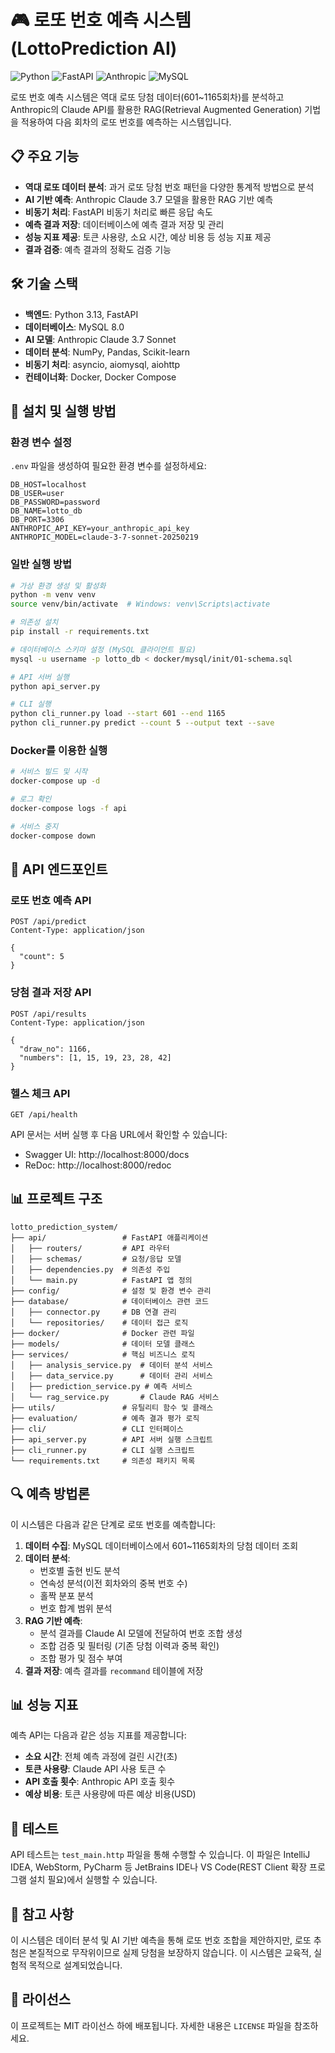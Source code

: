 # 🎮 로또 번호 예측 시스템 (LottoPrediction AI)

![Python](https://img.shields.io/badge/Python-3.13-blue.svg)
![FastAPI](https://img.shields.io/badge/FastAPI-0.115-green.svg)
![Anthropic](https://img.shields.io/badge/Claude-3.7--Sonnet-purple.svg)
![MySQL](https://img.shields.io/badge/MySQL-8.0-orange.svg)

로또 번호 예측 시스템은 역대 로또 당첨 데이터(601~1165회차)를 분석하고 Anthropic의 Claude API를 활용한 RAG(Retrieval Augmented Generation) 기법을 적용하여 다음 회차의 로또 번호를 예측하는 시스템입니다.

## 📋 주요 기능

- **역대 로또 데이터 분석**: 과거 로또 당첨 번호 패턴을 다양한 통계적 방법으로 분석
- **AI 기반 예측**: Anthropic Claude 3.7 모델을 활용한 RAG 기반 예측
- **비동기 처리**: FastAPI 비동기 처리로 빠른 응답 속도
- **예측 결과 저장**: 데이터베이스에 예측 결과 저장 및 관리
- **성능 지표 제공**: 토큰 사용량, 소요 시간, 예상 비용 등 성능 지표 제공
- **결과 검증**: 예측 결과의 정확도 검증 기능

## 🛠️ 기술 스택

- **백엔드**: Python 3.13, FastAPI
- **데이터베이스**: MySQL 8.0
- **AI 모델**: Anthropic Claude 3.7 Sonnet
- **데이터 분석**: NumPy, Pandas, Scikit-learn
- **비동기 처리**: asyncio, aiomysql, aiohttp
- **컨테이너화**: Docker, Docker Compose

## 🚀 설치 및 실행 방법

### 환경 변수 설정

`.env` 파일을 생성하여 필요한 환경 변수를 설정하세요:

```
DB_HOST=localhost
DB_USER=user
DB_PASSWORD=password
DB_NAME=lotto_db
DB_PORT=3306
ANTHROPIC_API_KEY=your_anthropic_api_key
ANTHROPIC_MODEL=claude-3-7-sonnet-20250219
```

### 일반 실행 방법

```bash
# 가상 환경 생성 및 활성화
python -m venv venv
source venv/bin/activate  # Windows: venv\Scripts\activate

# 의존성 설치
pip install -r requirements.txt

# 데이터베이스 스키마 설정 (MySQL 클라이언트 필요)
mysql -u username -p lotto_db < docker/mysql/init/01-schema.sql

# API 서버 실행
python api_server.py

# CLI 실행
python cli_runner.py load --start 601 --end 1165
python cli_runner.py predict --count 5 --output text --save
```

### Docker를 이용한 실행

```bash
# 서비스 빌드 및 시작
docker-compose up -d

# 로그 확인
docker-compose logs -f api

# 서비스 중지
docker-compose down
```

## 📡 API 엔드포인트

### 로또 번호 예측 API
```http
POST /api/predict
Content-Type: application/json

{
  "count": 5
}
```

### 당첨 결과 저장 API
```http
POST /api/results
Content-Type: application/json

{
  "draw_no": 1166,
  "numbers": [1, 15, 19, 23, 28, 42]
}
```

### 헬스 체크 API
```http
GET /api/health
```

API 문서는 서버 실행 후 다음 URL에서 확인할 수 있습니다:
- Swagger UI: http://localhost:8000/docs
- ReDoc: http://localhost:8000/redoc

## 📊 프로젝트 구조

```
lotto_prediction_system/
├── api/                 # FastAPI 애플리케이션
│   ├── routers/         # API 라우터
│   ├── schemas/         # 요청/응답 모델
│   ├── dependencies.py  # 의존성 주입
│   └── main.py          # FastAPI 앱 정의
├── config/              # 설정 및 환경 변수 관리
├── database/            # 데이터베이스 관련 코드
│   ├── connector.py     # DB 연결 관리
│   └── repositories/    # 데이터 접근 로직
├── docker/              # Docker 관련 파일
├── models/              # 데이터 모델 클래스
├── services/            # 핵심 비즈니스 로직
│   ├── analysis_service.py  # 데이터 분석 서비스
│   ├── data_service.py      # 데이터 관리 서비스
│   ├── prediction_service.py # 예측 서비스
│   └── rag_service.py       # Claude RAG 서비스
├── utils/               # 유틸리티 함수 및 클래스
├── evaluation/          # 예측 결과 평가 로직
├── cli/                 # CLI 인터페이스
├── api_server.py        # API 서버 실행 스크립트
├── cli_runner.py        # CLI 실행 스크립트
└── requirements.txt     # 의존성 패키지 목록
```

## 🔍 예측 방법론

이 시스템은 다음과 같은 단계로 로또 번호를 예측합니다:

1. **데이터 수집**: MySQL 데이터베이스에서 601~1165회차의 당첨 데이터 조회
2. **데이터 분석**:
   - 번호별 출현 빈도 분석
   - 연속성 분석(이전 회차와의 중복 번호 수)
   - 홀짝 분포 분석
   - 번호 합계 범위 분석
3. **RAG 기반 예측**:
   - 분석 결과를 Claude AI 모델에 전달하여 번호 조합 생성
   - 조합 검증 및 필터링 (기존 당첨 이력과 중복 확인)
   - 조합 평가 및 점수 부여
4. **결과 저장**: 예측 결과를 `recommand` 테이블에 저장

## 📊 성능 지표

예측 API는 다음과 같은 성능 지표를 제공합니다:

- **소요 시간**: 전체 예측 과정에 걸린 시간(초)
- **토큰 사용량**: Claude API 사용 토큰 수
- **API 호출 횟수**: Anthropic API 호출 횟수
- **예상 비용**: 토큰 사용량에 따른 예상 비용(USD)

## 🧪 테스트

API 테스트는 `test_main.http` 파일을 통해 수행할 수 있습니다. 이 파일은 IntelliJ IDEA, WebStorm, PyCharm 등 JetBrains IDE나 VS Code(REST Client 확장 프로그램 설치 필요)에서 실행할 수 있습니다.

## 📝 참고 사항

이 시스템은 데이터 분석 및 AI 기반 예측을 통해 로또 번호 조합을 제안하지만, 로또 추첨은 본질적으로 무작위이므로 실제 당첨을 보장하지 않습니다. 이 시스템은 교육적, 실험적 목적으로 설계되었습니다.

## 📜 라이선스

이 프로젝트는 MIT 라이선스 하에 배포됩니다. 자세한 내용은 `LICENSE` 파일을 참조하세요.
